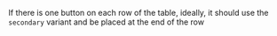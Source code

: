 If there is one button on each row of the table, ideally, it should use the `secondary` variant and be placed at the end of the row

